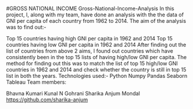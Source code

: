 #GROSS NATIONAL INCOME
Gross-National-Income-Analysis
In this project, I, along with my team, have done an analysis with the the data of GNI per capita of each country from 1962 to 2014. The aim of the analysis was to find out:-

Top 15 countries having high GNI per capita in 1962 and 2014
Top 15 countries having low GNI per capita in 1962 and 2014
After finding out the list of countries from above 2 aims, I found out countries which have consistently been in the top 15 lists of having high/low GNI per capita. The method for finding out this was to match the list of top 15 high/low GNI countries in 1962 and 2014 and check whether the country is still in top 15 list in both the years.
Technologies used:-
Python
Numpy
Pandas
Seaborn
Tableau
Team members:

Bhavna Kumari 
Kunal N Gohrani
Sharika Anjum Mondal https://github.com/sharika-anjum
